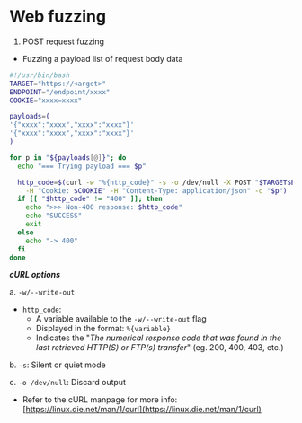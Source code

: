 # Web fuzzing

1. POST request fuzzing

* Fuzzing a payload list of request body data

```bash
#!/usr/bin/bash
TARGET="https://<arget>"
ENDPOINT="/endpoint/xxxx"
COOKIE="xxxx=xxxx"

payloads=(
'{"xxxx":"xxxx","xxxx":"xxxx"}'
'{"xxxx":"xxxx","xxxx":"xxxx"}'
)

for p in "${payloads[@]}"; do
  echo "=== Trying payload === $p"

  http_code=$(curl -w "%{http_code}" -s -o /dev/null -X POST "$TARGET$ENDPOINT" \
    -H "Cookie: $COOKIE" -H "Content-Type: application/json" -d "$p")
  if [[ "$http_code" != "400" ]]; then
    echo ">>> Non-400 response: $http_code"
    echo "SUCCESS"
    exit
  else
    echo "-> 400"
  fi
done
```

_**cURL options**_

a. `-w/--write-out`&#x20;

* `http_code`:&#x20;
  * A variable available to the `-w/--write-out` flag
  * Displayed in the format: `%{variable}`
  * Indicates the "_The numerical response code that was found in the last retrieved HTTP(S) or FTP(s) transfer_" (eg. 200, 400, 403, etc.)

b. `-s`: Silent or quiet mode

c. `-o /dev/null`: Discard output

* Refer to the cURL manpage for more info: [https://linux.die.net/man/1/curl](https://linux.die.net/man/1/curl)
